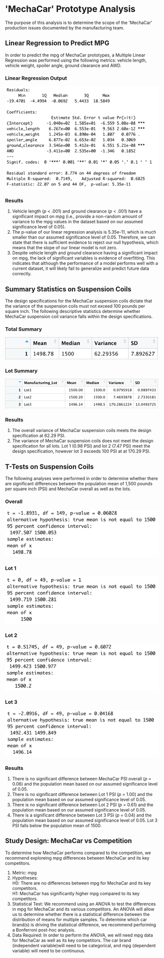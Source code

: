 # 'MechaCar' Prototype Analysis
The purpose of this analysis is to determine the scope of the 'MechaCar' production issues documented by the manufacturing team. 

## Linear Regression to Predict MPG
In order to predict the mpg of MechaCar prototypes, a Multiple Linear Regression was performed using the following metrics: vehicle length,  vehicle weight, spoiler angle, ground clearance and AWD.
### Linear Regression Output
![Deliverable 1 Linear Regression Output](https://github.com/rabascoh/auto-analysis/blob/main/Resources/D1_LinearRegressionOutput.png) 
### Results
1. Vehicle length (*p* < .001) and ground clearance (*p* < .001) have a significant impact on mpg (i.e., provide a non-random amount of variance to the mpg values in the dataset based on our assumed significance level of 0.05). 
2. The p-value of our linear regression analysis is 5.35e-11, which is much smaller than our assumed significance level of 0.05. Therefore, we can state that there is sufficient evidence to reject our null hypothesis, which means that the slope of our linear model is not zero.
3. Despite vehicle length and ground clearance having a significant impact on mpg, the lack of significant variables is evidence of overfitting. This indicates that although the performance of a model performs well with a current dataset, it will likely fail to generalize and predict future data correctly. 

## Summary Statistics on Suspension Coils
The design specifications for the MechaCar suspension coils dictate that the variance of the suspension coils must not exceed 100 pounds per square inch. The following descriptive statistics determine whether MechaCar suspension coil variance falls within the design specifications. 
### Total Summary
![Deliverable 2 Total Summary](https://github.com/rabascoh/auto-analysis/blob/main/Resources/D2_TotalSummary.png) 
### Lot Summary
![Deliverable 2 Lot Summary](https://github.com/rabascoh/auto-analysis/blob/main/Resources/D2_LotSummary.png) 
### Results
1. The overall variance of MechaCar suspension coils meets the design specification at 62.29 PSI. 
2. The variance of MechaCar suspension coils does not meet the design specification for all lots. Lot 1 (0.98 PSI) and lot 2 (7.47 PSI) meet the design specification, however lot 3 exceeds 100 PSI at at 170.29 PSI. 

## T-Tests on Suspension Coils
The following analyses were performed in order to determine whether there are significant differences between the population mean of 1,500 pounds per square inch (PSI) and MechaCar overall as well as the lots. 
### Overall
![Deliverable 3 Overall T-Test Output](https://github.com/rabascoh/auto-analysis/blob/main/Resources/D3_Overall.png) 
### Lot 1
![Deliverable 3 Lot 1 T-Test Output](https://github.com/rabascoh/auto-analysis/blob/main/Resources/D3_Lot1.png) 
### Lot 2
![Deliverable 3 Lot 2 T-Test Output](https://github.com/rabascoh/auto-analysis/blob/main/Resources/D3_Lot2.png) 
### Lot 3
![Deliverable 3 Lot 3 T-Test Output](https://github.com/rabascoh/auto-analysis/blob/main/Resources/D3_Lot3.png) 
### Results
1. There is no significant difference between MechaCar PSI overall (*p* = 0.06) and the population mean based on our assumed significance level of 0.05. 
2. There is no significant difference between Lot 1 PSI (*p* = 1.00) and the population mean based on our assumed significance level of 0.05. 
3. There is no significant difference between Lot 2 PSI (*p* = 0.61) and the population mean based on our assumed significance level of 0.05. 
4. There is a significant difference between Lot 3 PSI (*p* = 0.04) and the population mean based on our assumed significance level of 0.05. Lot 3 PSI falls below the population mean of 1500. 

## Study Design: MechaCar vs Competition
To determine how MechaCar performs compared to the competition, we recommend exploreing mpg differences between MechaCar and its key competitors. 
1. Metric: mpg
2. Hypotheses:<br/>
H0: There are no differences between mpg for MechaCar and its key competitors. <br/>
H1: MechaCar has significantly higher mpg compared to its key competitors. 
3. Statistical Test: We recommend using an ANOVA to test the differences in mpg for MechaCar and its various competitors. An ANOVA will allow us to determine whether there is a statistical difference between the distribution of means for multiple samples. To determine which car brand(s) is driving the statistical difference, we recommend performing a Bonferroni post-hoc analysis. 
4. Data Required: In order to perform the ANOVA, we will need mpg data for MechaCar as well as its key competitors. The car brand (independent variable)will need to be categorical, and mpg (dependent variable) will need to be continuous. 
